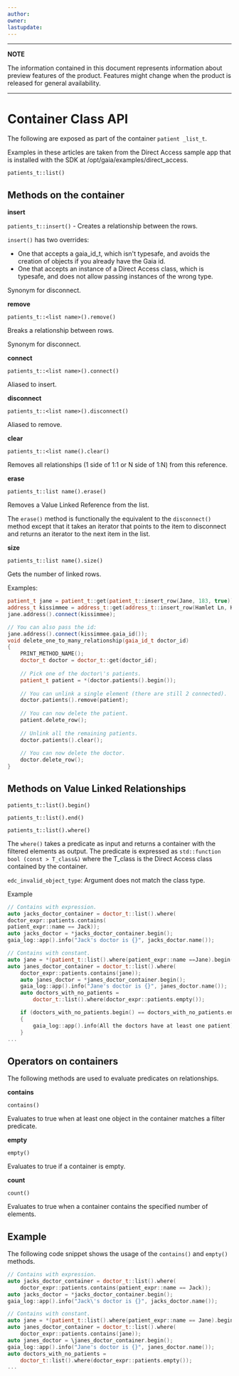 ```yaml
---
author: 
owner: 
lastupdate: 
---
```


---

**NOTE**

The information contained in this document represents information about preview features of the product. Features might change when the product is released for general availability.


---

# Container Class API

The following are exposed as part of the container `patient _list_t`.

Examples in these articles are taken from the Direct Access sample app that is installed with the SDK at /opt/gaia/examples/direct_access.

`patients_t::list()`

## Methods on the container

**insert**

`patients_t::insert()` - Creates a relationship between the rows.

`insert()` has two overrides:

* One that accepts a gaia_id_t, which isn't typesafe, and avoids the  creation of objects if you already have the Gaia id.
* One that accepts an instance of a Direct Access class, which is typesafe, and does not allow passing instances of the wrong type.

Synonym for disconnect.

**remove**

`patients_t::<list name>().remove()`

Breaks a relationship between rows.

Synonym for disconnect.

**connect**

`patients_t::<list name>().connect()`

Aliased to insert.

**disconnect**

`patients_t::<list name>().disconnect()`

Aliased to remove.

**clear**

`patients_t::<list name().clear()`

Removes all relationships (1 side of 1:1 or N side of 1:N) from this reference.

**erase**

`patients_t::list name().erase()`

Removes a Value Linked Reference from the list.

The `erase()` method is functionally the equivalent to the `disconnect()` method except that it takes an iterator that points to the item to disconnect and returns an iterator to the next item in the list.

**size**

`patients_t::list name().size()`

Gets the number of linked rows.

Examples:

```cpp
patient_t jane = patient_t::get(patient_t::insert_row(Jane, 183, true));
address_t kissimmee = address_t::get(address_t::insert_row(Hamlet Ln, Kissimmee));
jane.address().connect(kissimmee);

// You can also pass the id:
jane.address().connect(kissimmee.gaia_id());
void delete_one_to_many_relationship(gaia_id_t doctor_id)
{
    PRINT_METHOD_NAME();
    doctor_t doctor = doctor_t::get(doctor_id);
    
    // Pick one of the doctor\'s patients.
    patient_t patient = *(doctor.patients().begin());
    
    // You can unlink a single element (there are still 2 connected).
    doctor.patients().remove(patient);
    
    // You can now delete the patient.
    patient.delete_row();
    
    // Unlink all the remaining patients.
    doctor.patients().clear();
    
    // You can now delete the doctor.
    doctor.delete_row();
}
```

## Methods on Value Linked Relationships

`patients_t::list().begin()`

`patients_t::list().end()`

`patients_t::list().where()`

The `where()` takes a predicate as input and returns a container with the filtered elements as output.
The predicate is expressed as `std::function bool (const > T_class&)` where the T_class is the Direct Access class contained by the container.

`edc_invalid_object_type`: Argument does not match the class type.

Example

```cpp
// Contains with expression.
auto jacks_doctor_container = doctor_t::list().where(
doctor_expr::patients.contains(
patient_expr::name == Jack));
auto jacks_doctor = *jacks_doctor_container.begin();
gaia_log::app().info("Jack's doctor is {}", jacks_doctor.name());

// Contains with constant.
auto jane = *(patient_t::list().where(patient_expr::name ==Jane).begin());
auto janes_doctor_container = doctor_t::list().where(
    doctor_expr::patients.contains(jane));
    auto janes_doctor = *janes_doctor_container.begin();
    gaia_log::app().info("Jane's doctor is {}", janes_doctor.name());
    auto doctors_with_no_patients =
        doctor_t::list().where(doctor_expr::patients.empty());

    if (doctors_with_no_patients.begin() == doctors_with_no_patients.end())
    {
        gaia_log::app().info(All the doctors have at least one patient);
    }
...
```

## **Operators on containers**

The following methods are used to evaluate predicates on relationships.  

**contains**

`contains()`

Evaluates to true when at least one object in the container matches a filter predicate.

**empty**

`empty()`

Evaluates to true if a container is empty.

**count**

`count()`

Evaluates to true when a container contains the specified number of elements.

## Example

The following code snippet shows the usage of the `contains()` and `empty()` methods.

```cpp
// Contains with expression.
auto jacks_doctor_container = doctor_t::list().where(
    doctor_expr::patients.contains(patient_expr::name == Jack));
auto jacks_doctor = *jacks_doctor_container.begin();
gaia_log::app().info("Jack\'s doctor is {}", jacks_doctor.name());

// Contains with constant.
auto jane = *(patient_t::list().where(patient_expr::name == Jane).begin());
auto janes_doctor_container = doctor_t::list().where(
    doctor_expr::patients.contains(jane));
auto janes_doctor = \janes_doctor_container.begin();
gaia_log::app().info("Jane's doctor is {}", janes_doctor.name());
auto doctors_with_no_patients =
    doctor_t::list().where(doctor_expr::patients.empty());
...
```